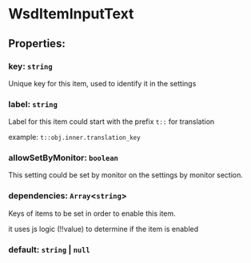 # **WsdItemInputText**
## **Properties**:
### key: `string`
Unique key for this item, used to identify it in the settings
### label: `string`
Label for this item could start with the prefix `t::` for translation

example: `t::obj.inner.translation_key`
### allowSetByMonitor: `boolean`
This setting could be set by monitor on the settings by monitor section.
### dependencies: `Array`<`string`>
Keys of items to be set in order to enable this item.

it uses js logic (!!value) to determine if the item is enabled
### default: `string` | `null`